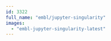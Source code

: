 ```yaml
---
id: 3322
full_name: "embl/jupyter-singularity"
images: 
  - "embl-jupyter-singularity-latest"
---
```

